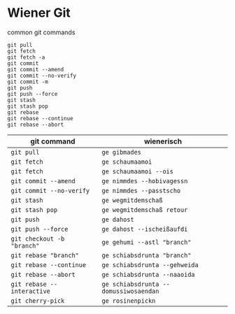 # Wiener Git

common git commands

```
git pull
git fetch
git fetch -a
git commit
git commit --amend
git commit --no-verify
git commit -m
git push
git push --force
git stash
git stash pop
git rebase
git rebase --continue
git rebase --abort
```

| git command                | wienerisch                            |
| -------------------------- | ------------------------------------- |
| `git pull`                 | `ge gibmades`                         |
| `git fetch`                | `ge schaumaamoi`                      |
| `git fetch`                | `ge schaumaamoi --ois`                |
| `git commit --amend`       | `ge nimmdes --hobivagessn`            |
| `git commit --no-verify`   | `ge nimmdes --passtscho`              |
| `git stash`                | `ge wegmitdemschaß`                   |
| `git stash pop`            | `ge wegmitdemschaß retour`            |
| `git push`                 | `ge dahost`                           |
| `git push --force`         | `ge dahost --ischeißaufdi`            |
| `git checkout -b "branch"` | `ge gehumi --astl "branch"`           |
| `git rebase "branch"`      | `ge schiabsdrunta "branch"`           |
| `git rebase --continue`    | `ge schiabsdrunta --gehweida`         |
| `git rebase --abort`       | `ge schiabsdrunta --naaoida`          |
| `git rebase --interactive` | `ge schiabsdrunta --domussiwosaendan` |
| `git cherry-pick`          | `ge rosinenpickn`                     |
